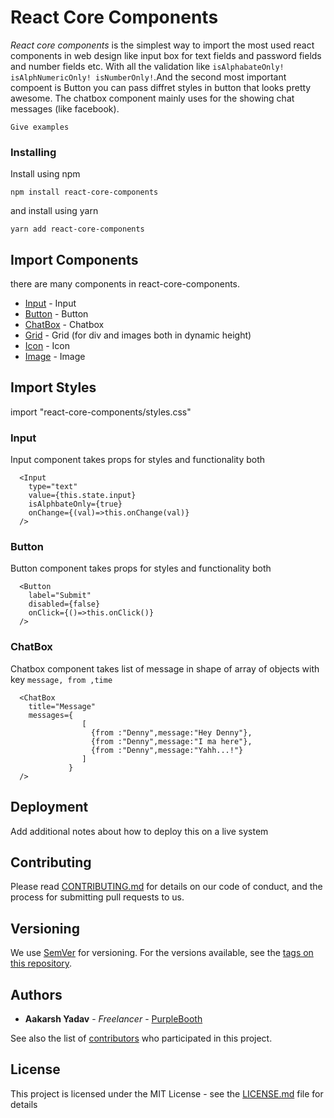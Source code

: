 # React Core Components

*React core components* is the simplest way to import the most used react components in web design like input box for text fields and password fields and number fields etc. With all the validation like ``` isAlphabateOnly! isAlphNumericOnly! isNumberOnly! ```.And the second most important compoent is Button you can pass diffret styles in button that looks pretty awesome. The chatbox component mainly uses for the showing chat messages (like facebook).


```
Give examples
```

### Installing

Install using npm

```
npm install react-core-components
```

and install using yarn

```
yarn add react-core-components
```


## Import Components

there are many components in react-core-components.
* [Input](https://github.com/aaku14n/react-core) - Input
* [Button](https://github.com/aaku14n/react-core) - Button
* [ChatBox](https://github.com/aaku14n/react-core) - Chatbox
* [Grid](https://github.com/aaku14n/react-core) - Grid (for div and images both in dynamic height)
* [Icon](https://github.com/aaku14n/react-core) - Icon
* [Image](https://github.com/aaku14n/react-core) - Image

## Import Styles 
   import "react-core-components/styles.css"

### Input

Input component takes props for styles and functionality both

```
  <Input 
    type="text"
    value={this.state.input}
    isAlphbateOnly={true}
    onChange={(val)=>this.onChange(val)}
  />
```

### Button

Button component takes props for styles and functionality both

```
  <Button
    label="Submit"
    disabled={false}
    onClick={()=>this.onClick()}
  />
```
### ChatBox

Chatbox component takes list of message in shape of array of objects with key ``` message, from ,time ```

```
  <ChatBox
    title="Message"
    messages={
                [
                  {from :"Denny",message:"Hey Denny"},
                  {from :"Denny",message:"I ma here"},
                  {from :"Denny",message:"Yahh...!"}
                ]
             }
  />
```


## Deployment

Add additional notes about how to deploy this on a live system

## Contributing

Please read [CONTRIBUTING.md](https://github.com/aaku14n/react-core/graphs/contributors) for details on our code of conduct, and the process for submitting pull requests to us.

## Versioning

We use [SemVer](http://semver.org/) for versioning. For the versions available, see the [tags on this repository](https://github.com/aaku14n/react-core/releases). 

## Authors

* **Aakarsh Yadav** - *Freelancer* - [PurpleBooth](https://github.com/aaku14n)

See also the list of [contributors](https://github.com/aaku14n/react-core/graphs/contributors) who participated in this project.

## License

This project is licensed under the MIT License - see the [LICENSE.md](LICENSE.md) file for details


